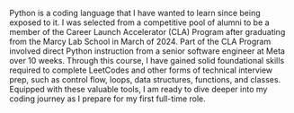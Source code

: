Python is a coding language that I have wanted to learn since being exposed to it. I was selected from a competitive pool of alumni to be a member of the Career Launch Accelerator (CLA) Program after graduating from the Marcy Lab School in March of 2024. Part of the CLA Program involved direct Python instruction from a senior software engineer at Meta over 10 weeks. Through this course, I have gained solid foundational skills required to complete LeetCodes and other forms of technical interview prep, such as control flow, loops, data structures, functions, and classes. Equipped with these valuable tools, I am ready to dive deeper into my coding journey as I prepare for my first full-time role.
